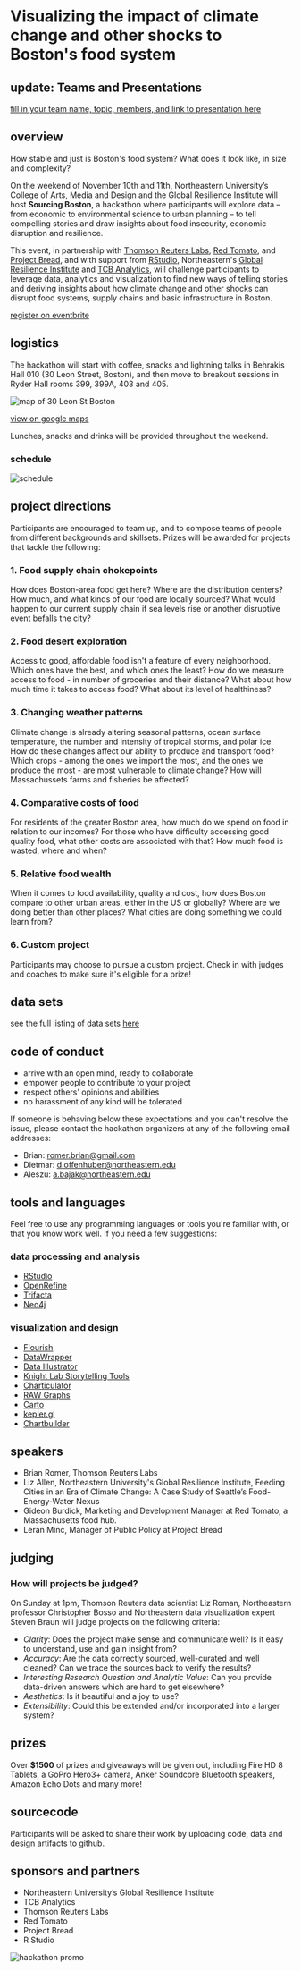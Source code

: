 # Visualizing the impact of climate change and other shocks to Boston's food system
## update: Teams and Presentations
[fill in your team name, topic, members, and link to presentation here](https://docs.google.com/document/d/12bCjUike9a0aQE6DXmyS04jfW3_wSE9gKP9V4V0m6us/edit#heading=h.k2uuix31cgvw)

## overview

How stable and just is Boston's food system? What does it look like, in size and complexity? 

On the weekend of November 10th and 11th, Northeastern University’s College of Arts, Media and Design and the Global Resilience Institute will host **Sourcing Boston**, a hackathon where participants will explore data – from economic to environmental science to urban planning – to tell compelling stories and draw insights about food insecurity, economic disruption and resilience.

This event, in partnership with [Thomson Reuters Labs](https://innovation.thomsonreuters.com/en/labs.html), [Red Tomato](https://www.redtomato.org/), and [Project Bread](http://www.projectbread.org/about-project-bread/), and with support from [RStudio](https://www.rstudio.com/), Northeastern's [Global Resilience Institute](https://globalresilience.northeastern.edu) and [TCB Analytics](http://tcbanalytics.com/), will challenge participants to leverage data, analytics and visualization to find new ways of telling stories and deriving insights about how climate change and other shocks can disrupt food systems, supply chains and basic infrastructure in Boston.

[register on eventbrite](http://bit.ly/sourcingboston)

## logistics

The hackathon will start with coffee, snacks and lightning talks in Behrakis Hall 010 (30 Leon Street, Boston), and then move to breakout sessions in Ryder Hall rooms 399, 399A, 403 and 405. 

![map of 30 Leon St Boston](images/map.png)

[view on google maps](https://www.google.com/maps/place/Behrakis+Health+Sciences+Center,+30+Leon+St,+Boston,+MA+02115/@42.3371872,-71.0941257,16.34z/data=!4m5!3m4!1s0x89e37a2186d3bb6f:0xfd38cae6175b8ff6!8m2!3d42.3367142!4d-71.0916533)

Lunches, snacks and drinks will be provided throughout the weekend. 

### schedule

![schedule](images/sourcing-boston-schedule.png)

## project directions

Participants are encouraged to team up, and to compose teams of people from different backgrounds and skillsets. Prizes will be awarded for projects that tackle the following:


### 1. Food supply chain chokepoints
How does Boston-area food get here? Where are the distribution centers? How much, and what kinds of our food are locally sourced? What would happen to our current supply chain if sea levels rise or another disruptive event befalls the city?

### 2. Food desert exploration
Access to good, affordable food isn't a feature of every neighborhood. Which ones have the best, and which ones the least? How do we measure access to food - in number of groceries and their distance? What about how much time it takes to access food? What about its level of healthiness? 

### 3. Changing weather patterns
Climate change is already altering seasonal patterns, ocean surface temperature, the number and intensity of tropical storms, and polar ice. How do these changes affect our ability to produce and transport food? Which crops - among the ones we import the most, and the ones we produce the most - are most vulnerable to climate change? How will Massachussets farms and fisheries be affected? 

### 4. Comparative costs of food
For residents of the greater Boston area, how much do we spend on food in relation to our incomes? For those who have difficulty accessing good quality food, what other costs are associated with that? How much food is wasted, where and when? 

### 5. Relative food wealth
When it comes to food availability, quality and cost, how does Boston compare to other urban areas, either in the US or globally? Where are we doing better than other places? What cities are doing something we could learn from? 

### 6. Custom project
Participants may choose to pursue a custom project. Check in with judges and coaches to make sure it's eligible for a prize!

## data sets
see the full listing of data sets [here](data/readme.md)

## code of conduct
* arrive with an open mind, ready to collaborate
* empower people to contribute to your project
* respect others' opinions and abilities
* no harassment of any kind will be tolerated

If someone is behaving below these expectations and you can't resolve the issue, please contact the hackathon organizers at any of the following email addresses:

* Brian: romer.brian@gmail.com
* Dietmar: d.offenhuber@northeastern.edu
* Aleszu: a.bajak@northeastern.edu

## tools and languages
Feel free to use any programming languages or tools you're familiar with, or that you know work well. If you need a few suggestions:

### data processing and analysis
* [RStudio](https://www.rstudio.com/products/rstudio/)
* [OpenRefine](http://openrefine.org/)
* [Trifacta](https://www.trifacta.com/start-wrangling/)
* [Neo4j](https://neo4j.com/)


### visualization and design
* [Flourish](https://flourish.studio/)
* [DataWrapper](https://www.datawrapper.de/)
* [Data Illustrator](http://data-illustrator.com/)
* [Knight Lab Storytelling Tools](https://knightlab.northwestern.edu/projects/)
* [Charticulator](https://charticulator.com/)
* [RAW Graphs](https://rawgraphs.io/)
* [Carto](https://carto.com/)
* [kepler.gl](http://kepler.gl/#/)
* [Chartbuilder](https://quartz.github.io/Chartbuilder/)

## speakers

* Brian Romer, Thomson Reuters Labs
* Liz Allen, Northeastern University's Global Resilience Institute, Feeding Cities in an Era of Climate Change: A Case Study of Seattle’s Food-Energy-Water Nexus
* Gideon Burdick, Marketing and Development Manager at Red Tomato, a Massachusetts food hub.
* Leran Minc, Manager of Public Policy at Project Bread

## judging
### How will projects be judged?

On Sunday at 1pm, Thomson Reuters data scientist Liz Roman, Northeastern professor Christopher Bosso and Northeastern data visualization expert Steven Braun will judge projects on the following criteria:

* *Clarity*: Does the project make sense and communicate well? Is it easy to understand, use and gain insight from?
* *Accuracy*: Are the data correctly sourced, well-curated and well cleaned? Can we trace the sources back to verify the results?
* *Interesting Research Question and Analytic Value*: Can you provide data-driven answers which are hard to get elsewhere?
* *Aesthetics*: Is it beautiful and a joy to use?
* *Extensibility*: Could this be extended and/or incorporated into a larger system?

## prizes
Over **$1500** of prizes and giveaways will be given out, including Fire HD 8 Tablets, a GoPro Hero3+ camera, Anker Soundcore Bluetooth speakers, Amazon Echo Dots and many more!

## sourcecode

Participants will be asked to share their work by uploading code, data and design artifacts to github.

## sponsors and partners

* Northeastern University’s Global Resilience Institute
* TCB Analytics
* Thomson Reuters Labs
* Red Tomato
* Project Bread
* R Studio



![hackathon promo](images/sourcingBoston_promo.jpg)
